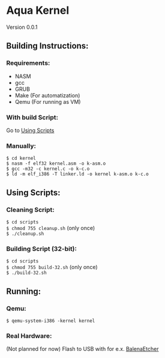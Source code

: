 # Aqua Kernel
Version 0.0.1

## Building Instructions:
### Requirements:
- NASM
- gcc
- GRUB
- Make (For automatization)
- Qemu (For running as VM)
### With build Script:
Go to <a href="#using-scripts">Using Scripts</a> 
### Manually:
`$ cd kernel`</br>
`$ nasm -f elf32 kernel.asm -o k-asm.o`</br>
`$ gcc -m32 -c kernel.c -o k-c.o`</br>
`$ ld -m elf_i386 -T linker.ld -o kernel k-asm.o k-c.o`

## Using Scripts:
### Cleaning Script:
`$ cd scripts`</br>
`$ chmod 755 cleanup.sh` (only once)</br>
`$ ./cleanup.sh`
### Building Script (32-bit):
`$ cd scripts`</br>
`$ chmod 755 build-32.sh` (only once)</br>
`$ ./build-32.sh`

## Running:
### Qemu:
`$ qemu-system-i386 -kernel kernel`
### Real Hardware:
(Not planned for now)
Flash to USB with for e.x. <a href="https://www.balena.io/etcher/">BalenaEtcher</a>
